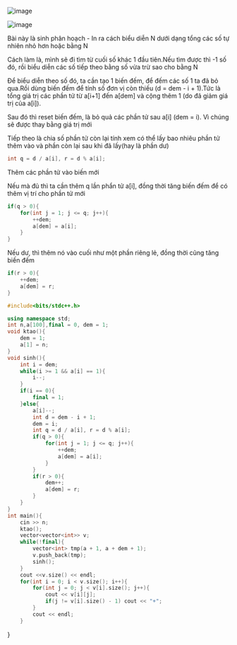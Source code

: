 ![image](https://github.com/user-attachments/assets/16480787-b596-4f3d-93a0-e95a845df276)

![image](https://github.com/user-attachments/assets/7caa81f9-53e5-4086-8358-40dc3e3f7842)

Bài này là sinh phân hoạch - In ra cách biểu diễn N dưới dạng tổng các số tự nhiên nhỏ hơn hoặc bằng N

Cách làm là, mình sẽ đi tìm từ cuối số khác 1 đầu tiên.Nếu tìm được thì -1 số đó, rồi biểu diễn các số tiếp theo bằng số vừa trừ sao cho bằng N

Để biểu diễn theo số đó, ta cần tạo 1 biến đếm, để đếm các số 1 ta đã bỏ qua.Rồi dùng biến đếm để tính số đơn vị còn thiếu (d = dem - i + 1).Tức là tổng giá trị các phần tử từ a[i+1] đến a[dem] và cộng thêm 1 (do đã giảm giá trị của a[i]).

Sau đó thì reset biến đếm, là bỏ quả các phần tử sau a[i] (dem = i). Vì chúng sẽ được thay bằng giá trị mới 

Tiếp theo là chia số phần tử còn lại tính xem có thể lấy bao nhiêu phần tử thêm vào và phần còn lại sau khi đã lấy(hay là phần dư)

```cpp
int q = d / a[i], r = d % a[i];
```

Thêm các phần tử vào biến mới

Nếu mà đủ thì ta cần thêm q lần phẩn tử a[i], đồng thời tăng biến đếm để có thêm vị trí cho phần tử mới

```cpp
if(q > 0){
    for(int j = 1; j <= q; j++){
        ++dem;
        a[dem] = a[i];
    }
}
```
Nếu dư, thì thêm nó vào cuối như một phần riêng lẻ, đồng thời cũng tăng biến đếm

```cpp
if(r > 0){
    ++dem;
    a[dem] = r;
}
```

```cpp
#include<bits/stdc++.h>

using namespace std;
int n,a[100],final = 0, dem = 1;
void ktao(){
    dem = 1;
    a[1] = n; 
}
void sinh(){
    int i = dem;
    while(i >= 1 && a[i] == 1){
        i--;
    }
    if(i == 0){
        final = 1;
    }else{
        a[i]--;
        int d = dem - i + 1;
        dem = i;
        int q = d / a[i], r = d % a[i];
        if(q > 0){
            for(int j = 1; j <= q; j++){
                ++dem;
                a[dem] = a[i];
            }
        }
        if(r > 0){
            dem++;
            a[dem] = r;
        }
    }
}
int main(){
    cin >> n;
    ktao();
    vector<vector<int>> v;
    while(!final){
        vector<int> tmp(a + 1, a + dem + 1);
        v.push_back(tmp);
        sinh();
    }
    cout <<v.size() << endl;
    for(int i = 0; i < v.size(); i++){
        for(int j = 0; j < v[i].size(); j++){
            cout << v[i][j];
            if(j != v[i].size() - 1) cout << "+";
        }
        cout << endl;
    }
```
}
